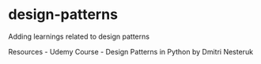 # design-patterns
Adding learnings related to design patterns

Resources - 
Udemy Course - Design Patterns in Python by Dmitri Nesteruk
